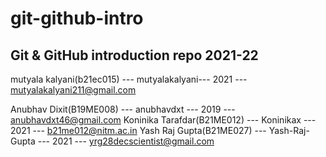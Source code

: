 # git-github-intro

## Git &amp; GitHub introduction repo 2021-22

mutyala kalyani(b21ec015) --- mutyalakalyani--- 2021 --- mutyalakalyani211@gmail.com

Anubhav Dixit(B19ME008) --- anubhavdxt --- 2019 --- anubhavdxt46@gmail.com
Koninika Tarafdar(B21ME012) --- Koninikax --- 2021 --- b21me012@nitm.ac.in
Yash Raj Gupta(B21ME027) --- Yash-Raj-Gupta --- 2021 --- yrg28decscientist@gmail.com


